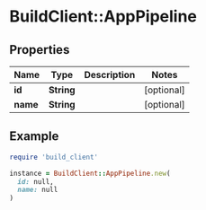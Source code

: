 # BuildClient::AppPipeline

## Properties

| Name | Type | Description | Notes |
| ---- | ---- | ----------- | ----- |
| **id** | **String** |  | [optional] |
| **name** | **String** |  | [optional] |

## Example

```ruby
require 'build_client'

instance = BuildClient::AppPipeline.new(
  id: null,
  name: null
)
```


